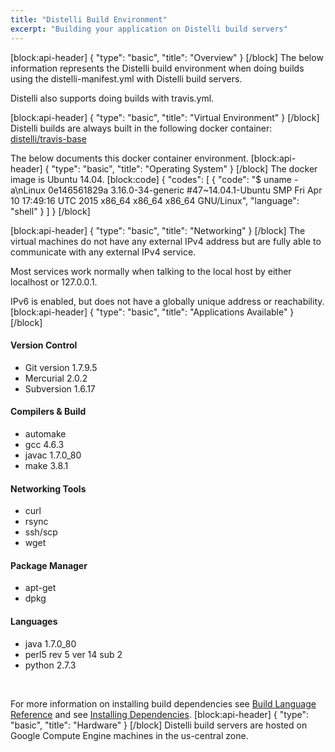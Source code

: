 ```yaml
---
title: "Distelli Build Environment"
excerpt: "Building your application on Distelli build servers"
---
```

[block:api-header]
{
  "type": "basic",
  "title": "Overview"
}
[/block]
The below information represents the Distelli build environment when doing builds using the distelli-manifest.yml with Distelli build servers.

Distelli also supports doing builds with travis.yml.

[block:api-header]
{
  "type": "basic",
  "title": "Virtual Environment"
}
[/block]
Distelli builds are always built in the following docker container:
<a href="https://hub.docker.com/r/distelli/travis-base/" target="_blank">distelli/travis-base</a>

The below documents this docker container environment.
[block:api-header]
{
  "type": "basic",
  "title": "Operating System"
}
[/block]
The docker image is Ubuntu 14.04.
[block:code]
{
  "codes": [
    {
      "code": "$ uname -a\nLinux 0e146561829a 3.16.0-34-generic #47~14.04.1-Ubuntu SMP Fri Apr 10 17:49:16 UTC 2015 x86_64 x86_64 x86_64 GNU/Linux",
      "language": "shell"
    }
  ]
}
[/block]

[block:api-header]
{
  "type": "basic",
  "title": "Networking"
}
[/block]
The virtual machines do not have any external IPv4 address but are fully able to communicate with any external IPv4 service.

Most services work normally when talking to the local host by either localhost or 127.0.0.1.

IPv6 is enabled, but does not have a globally unique address or reachability.
[block:api-header]
{
  "type": "basic",
  "title": "Applications Available"
}
[/block]
#### Version Control
* Git version 1.7.9.5
* Mercurial 2.0.2
* Subversion 1.6.17

#### Compilers & Build
* automake
* gcc 4.6.3
* javac 1.7.0_80
* make 3.8.1

#### Networking Tools
* curl
* rsync
* ssh/scp
* wget

#### Package Manager
* apt-get
* dpkg

#### Languages
* java 1.7.0_80
* perl5 rev 5 ver 14 sub 2
* python 2.7.3

<br>

For more information on installing build dependencies see [Build Language Reference](doc:build-language-reference) and see [Installing Dependencies](doc:installing-dependencies).
[block:api-header]
{
  "type": "basic",
  "title": "Hardware"
}
[/block]
Distelli build servers are hosted on Google Compute Engine machines in the us-central zone.